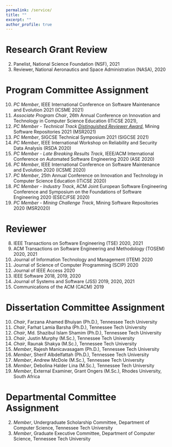 ```yaml
---
permalink: /service/
title: ""
excerpt: ""
author_profile: true
---
```


Research Grant Review
======
2. Panelist, National Science Foundation (NSF), 2021
1. Reviewer, National Aeronautics and Space Administration (NASA), 2020

Program Committee Assignment
======

10. *PC Member*, IEEE International Conference on Software Maintenance and Evolution 2021 (ICSME 2021)
9. *Associate Program Chair*, 26th Annual Conference on Innovation and Technology in Computer Science Education (ITiCSE 2021), 
8. *PC Member - Technical Track [Distinguished Reviewer Award](https://twitter.com/msrconf/status/1390444181655539716)*, Mining Software Repositories 2021 (MSR2021)
7. *PC Member*, SIGCSE Technical Symposium 2021 (SIGCSE 2021)
6. *PC Member*, IEEE International Workshop on Reliability and Security Data Analysis (RSDA 2020)
5. *PC Member - Late Breaking Results Track*, IEEE/ACM International Conference on Automated Software Engineering 2020 (ASE 2020)
4. *PC Member*, IEEE International Conference on Software Maintenance and Evolution 2020 (ICSME 2020)
3. *PC Member*, 25th Annual Conference on Innovation and Technology in Computer Science Education (ITiCSE 2020)
2. *PC Member - Industry Track*, ACM Joint European Software Engineering Conference and Symposium on the Foundations of Software Engineering 2020 (ESEC/FSE 2020)
1. *PC Member - Mining Challenge Track*, Mining Software Repositories 2020 (MSR2020) 


Reviewer
======
8. IEEE Transactions on Software Engineering (TSE) 2020, 2021
7. ACM Transactions on Software Engineering and Methodology (TOSEM) 2020, 2021
6. Journal of Information Technology and Management (ITEM) 2020
5. Journal of Science of Computer Programming (SCIP) 2020
4. Journal of IEEE Access 2020
3. IEEE Software 2018, 2019, 2020
2. Journal of Systems and Software (JSS) 2019, 2020, 2021 
1. Communications of the ACM (CACM) 2019

Dissertation Committee Assignment
======
10. *Chair*, Farzana Ahamed Bhuiyan (Ph.D.), Tennessee Tech University
9. *Chair*, Farhat Lamia Barsha (Ph.D.), Tennessee Tech University
8. *Chair*, Md. Shazibul Islam Shamim (Ph.D.), Tennessee Tech University
7. *Chair*, Justin Murphy (M.Sc.), Tennessee Tech University
6. *Chair*, Raunak Shakya (M.Sc.), Tennessee Tech University
5. *Member*, Rajesh Manicavasagam (Ph.D.), Tennessee Tech University
4. *Member*, Sherif Albdelfattah (Ph.D.), Tennessee Tech University
3. *Member*, Andrew McDole (M.Sc.), Tennessee Tech University
2. *Member*, Debolina Halder Lina (M.Sc.), Tennessee Tech University
1. *Member*, External Examiner, Grant Ongers (M.Sc.), Rhodes University, South Africa


Departmental Committee Assignment
======
2. *Member*, Undergraduate Scholarship Committee, Department of Computer Science, Tennessee Tech University
1. *Member*, Graduate Executive Committee, Department of Computer Science, Tennessee Tech University